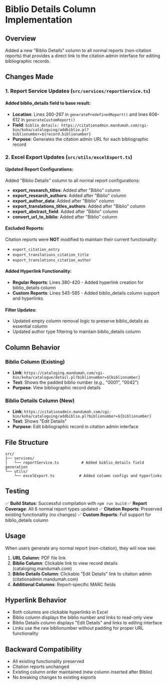 # Biblio Details Column Implementation

## Overview
Added a new "Biblio Details" column to all normal reports (non-citation reports) that provides a direct link to the citation admin interface for editing bibliographic records.

## Changes Made

### 1. Report Service Updates (`src/services/reportService.ts`)

#### Added biblio_details field to base result:
- **Location**: Lines 260-267 in `generatePredefinedReport()` and lines 606-612 in `generateCustomReport()`
- **Field**: `biblio_details: https://citationadmin.mandumah.com/cgi-bin/koha/cataloguing/addbiblio.pl?biblionumber=${record.biblionumber}`
- **Purpose**: Generates the citation admin URL for each bibliographic record

### 2. Excel Export Updates (`src/utils/excelExport.ts`)

#### Updated Report Configurations:
Added "Biblio Details" column to all normal report configurations:

- **export_research_titles**: Added after "Biblio" column
- **export_research_authors**: Added after "Biblio" column  
- **export_author_data**: Added after "Biblio" column
- **export_translations_titles_authors**: Added after "Biblio" column
- **export_abstract_field**: Added after "Biblio" column
- **convert_url_to_biblio**: Added after "Biblio" column

#### Excluded Reports:
Citation reports were **NOT** modified to maintain their current functionality:
- `export_citation_entry`
- `export_translations_citation_title` 
- `export_translations_citation_author`

#### Added Hyperlink Functionality:
- **Regular Reports**: Lines 380-420 - Added hyperlink creation for biblio_details column
- **Custom Reports**: Lines 545-585 - Added biblio_details column support and hyperlinks

#### Filter Updates:
- Updated empty column removal logic to preserve biblio_details as essential column
- Updated author type filtering to maintain biblio_details column

## Column Behavior

### Biblio Column (Existing)
- **Link**: `https://cataloging.mandumah.com/cgi-bin/koha/catalogue/detail.pl?biblionumber=${biblionumber}`
- **Text**: Shows the padded biblio number (e.g., "0001", "0042")
- **Purpose**: View bibliographic record details

### Biblio Details Column (New)
- **Link**: `https://citationadmin.mandumah.com/cgi-bin/koha/cataloguing/addbiblio.pl?biblionumber=${biblionumber}`
- **Text**: Shows "Edit Details"
- **Purpose**: Edit bibliographic record in citation admin interface

## File Structure

```
src/
├── services/
│   └── reportService.ts          # Added biblio_details field generation
└── utils/
    └── excelExport.ts           # Added column configs and hyperlinks
```

## Testing

✅ **Build Status**: Successful compilation with `npm run build`
✅ **Report Coverage**: All 6 normal report types updated
✅ **Citation Reports**: Preserved existing functionality (no changes)
✅ **Custom Reports**: Full support for biblio_details column

## Usage

When users generate any normal report (non-citation), they will now see:

1. **URL Column**: PDF file link
2. **Biblio Column**: Clickable link to view record details (cataloging.mandumah.com)
3. **Biblio Details Column**: Clickable "Edit Details" link to citation admin (citationadmin.mandumah.com)
4. **Additional Columns**: Report-specific MARC fields

## Hyperlink Behavior

- Both columns are clickable hyperlinks in Excel
- Biblio column displays the biblio number and links to read-only view
- Biblio Details column displays "Edit Details" and links to editing interface
- Links use the raw biblionumber without padding for proper URL functionality

## Backward Compatibility

- All existing functionality preserved
- Citation reports unchanged
- Existing column order maintained (new column inserted after Biblio)
- No breaking changes to existing exports